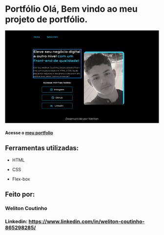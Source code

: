 # Portfólio Olá, Bem vindo ao meu projeto de portfólio.

![image](fotos/Captura%20de%20tela%202024-06-09%20132434.png)

#### Acesse o [meu portfolio](https://welitoncoutinho.github.io/portfolio/) 

## Ferramentas utilizadas:

* HTML

* CSS

* Flex-box

## Feito por:

### Weliton Coutinho

### Linkedin: https://www.linkedin.com/in/weliton-coutinho-865298285/
